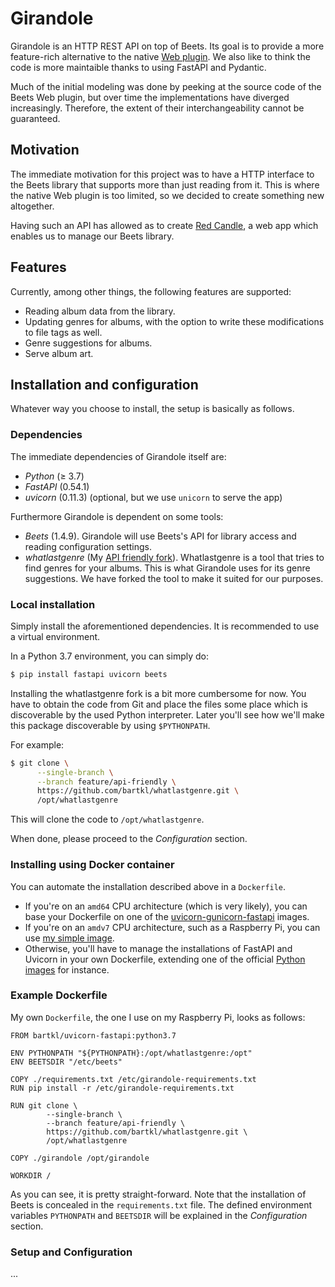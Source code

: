 # Girandole

Girandole is an HTTP REST API on top of Beets. Its goal is to provide a more feature-rich alternative to the native [Web plugin](https://beets.readthedocs.io/en/stable/plugins/web.html). We also like to think the code is more maintaible thanks to using FastAPI and Pydantic.

Much of the initial modeling was done by peeking at the source code of the Beets Web plugin, but over time the implementations have diverged increasingly. Therefore, the extent of their interchangeability cannot be guaranteed.

## Motivation
The immediate motivation for this project was to have a HTTP interface to the Beets library that supports more than just reading from it. This is where the native Web plugin is too limited, so we decided to create something new altogether.

Having such an API has allowed as to create [Red Candle](https://github.com/gmvoliveira/red-candle), a web app which enables us to manage our Beets library.

## Features
Currently, among other things, the following features are supported:

- Reading album data from the library.
- Updating genres for albums, with the option to write these modifications to file tags as well.
- Genre suggestions for albums.
- Serve album art.

## Installation and configuration
Whatever way you choose to install, the setup is basically as follows.

### Dependencies
The immediate dependencies of Girandole itself are:
- _Python_ (≥ 3.7)
- _FastAPI_ (0.54.1)
- _uvicorn_ (0.11.3) (optional, but we use `unicorn` to serve the app)

Furthermore Girandole is dependent on some tools:
- _Beets_ (1.4.9).
Girandole will use Beets's API for library access and reading configuration settings.
- _whatlastgenre_ (My [API friendly fork](https://github.com/bartkl/whatlastgenre/tree/feature/api-friendly)).
Whatlastgenre is a tool that tries to find genres for your albums. This is what Girandole uses for its genre suggestions. We have forked the tool to make it suited for our purposes.


### Local installation
Simply install the aforementioned dependencies. It is recommended to use a virtual environment.

In a Python 3.7 environment, you can simply do:
```sh
$ pip install fastapi uvicorn beets
```

Installing the whatlastgenre fork is a bit more cumbersome for now. You have to obtain the code from Git and place the files some place which is discoverable by the used Python interpreter. Later you'll see how we'll make this package discoverable by using `$PYTHONPATH`.

For example:
```sh
$ git clone \
      --single-branch \
      --branch feature/api-friendly \
      https://github.com/bartkl/whatlastgenre.git \
      /opt/whatlastgenre
```

This will clone the code to `/opt/whatlastgenre`.

When done, please proceed to the _Configuration_ section.

### Installing using Docker container
You can automate the installation described above in a `Dockerfile`.

* If you're on an `amd64` CPU architecture (which is very likely), you can base your Dockerfile on one of the [uvicorn-gunicorn-fastapi](https://hub.docker.com/r/tiangolo/uvicorn-gunicorn-fastapi/) images.
* If you're on an `amdv7` CPU architecture, such as a Raspberry Pi, you can use [my simple image](https://hub.docker.com/repository/docker/bartkl/uvicorn-fastapi/).
* Otherwise, you'll have to manage the installations of FastAPI and Uvicorn in your own Dockerfile, extending one of the official [Python images](https://hub.docker.com/_/python) for instance.

### Example Dockerfile
My own `Dockerfile`, the one I use on my Raspberry Pi, looks as follows:

```
FROM bartkl/uvicorn-fastapi:python3.7

ENV PYTHONPATH "${PYTHONPATH}:/opt/whatlastgenre:/opt"
ENV BEETSDIR "/etc/beets"

COPY ./requirements.txt /etc/girandole-requirements.txt
RUN pip install -r /etc/girandole-requirements.txt

RUN git clone \
        --single-branch \
        --branch feature/api-friendly \
        https://github.com/bartkl/whatlastgenre.git \
        /opt/whatlastgenre

COPY ./girandole /opt/girandole

WORKDIR /
```

As you can see, it is pretty straight-forward. Note that the installation of Beets is concealed in the `requirements.txt` file.
The defined environment variables `PYTHONPATH` and `BEETSDIR` will be explained in the _Configuration_ section.


### Setup and Configuration
...
